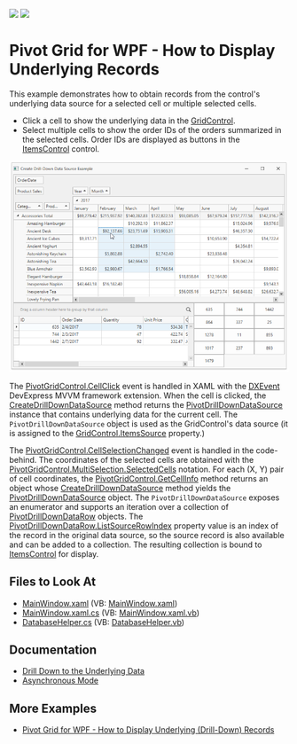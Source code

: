 <!-- default badges list -->
[![](https://img.shields.io/badge/Open_in_DevExpress_Support_Center-FF7200?style=flat-square&logo=DevExpress&logoColor=white)](https://supportcenter.devexpress.com/ticket/details/T828661)
[![](https://img.shields.io/badge/📖_How_to_use_DevExpress_Examples-e9f6fc?style=flat-square)](https://docs.devexpress.com/GeneralInformation/403183)
<!-- default badges end -->
# Pivot Grid for WPF - How to Display Underlying Records


This example demonstrates how to obtain records from the control's underlying data source for a selected cell or multiple selected cells.

* Click a cell to show the underlying data in the [GridControl](https://docs.devexpress.com/WPF/DevExpress.Xpf.Grid.GridControl).
* Select multiple cells to show the order IDs of the orders summarized in the selected cells. Order IDs are displayed as buttons in the [ItemsControl](https://docs.microsoft.com/en-us/dotnet/api/system.windows.controls.itemscontrol) control.

![](/images/screenshot.png)

The [PivotGridControl.CellClick](https://docs.devexpress.com/WPF/DevExpress.Xpf.PivotGrid.PivotGridControl.CellClick) event is handled in XAML with the [DXEvent](https://docs.devexpress.com/WPF/115778) DevExpress MVVM framework extension. When the cell is clicked, the [CreateDrillDownDataSource](https://docs.devexpress.com/WPF/DevExpress.Xpf.PivotGrid.PivotCellBaseEventArgs.CreateDrillDownDataSource) method returns the [PivotDrillDownDataSource](https://docs.devexpress.com/WPF/DevExpress.Xpf.PivotGrid.PivotDrillDownDataSource) instance that contains underlying data for the current cell. The `PivotDrillDownDataSource` object is used as the GridControl's data source (it is assigned to the [GridControl.ItemsSource](https://docs.devexpress.com/WPF/DevExpress.Xpf.Grid.DataControlBase.ItemsSource) property.)


The [PivotGridControl.CellSelectionChanged](https://docs.devexpress.com/WPF/DevExpress.Xpf.PivotGrid.PivotGridControl.CellSelectionChanged) event is handled in the code-behind. The coordinates of the selected cells are obtained with the [PivotGridControl.MultiSelection.SelectedCells](https://docs.devexpress.com/CoreLibraries/DevExpress.XtraPivotGrid.Selection.IMultipleSelection.SelectedCells) notation. For each (X, Y) pair of cell coordinates, the [PivotGridControl.GetCellInfo](https://docs.devexpress.com/WPF/DevExpress.Xpf.PivotGrid.PivotGridControl.GetCellInfo(System.Int32-System.Int32)) method returns an object whose  [CreateDrillDownDataSource](https://docs.devexpress.com/WPF/DevExpress.Xpf.PivotGrid.PivotCellBaseEventArgs.CreateDrillDownDataSource) method yields the [PivotDrillDownDataSource](https://docs.devexpress.com/WPF/DevExpress.Xpf.PivotGrid.PivotDrillDownDataSource) object. The `PivotDrillDownDataSource` exposes an enumerator and supports an iteration over a collection of [PivotDrillDownDataRow](https://docs.devexpress.com/CoreLibraries/DevExpress.XtraPivotGrid.PivotDrillDownDataRow) objects. The [PivotDrillDownDataRow.ListSourceRowIndex](https://docs.devexpress.com/CoreLibraries/DevExpress.XtraPivotGrid.PivotDrillDownDataRow.ListSourceRowIndex) property value is an index of the record in the original data source, so the source record is also available and can be added to a collection. The resulting collection is bound to [ItemsControl](https://docs.microsoft.com/en-us/dotnet/api/system.windows.controls.itemscontrol) for display.


## Files to Look At

- [MainWindow.xaml](./CS/WpfDrillDownDataSourceExample/MainWindow.xaml) (VB: [MainWindow.xaml](./VB/WpfDrillDownDataSourceExample/MainWindow.xaml))
- [MainWindow.xaml.cs](./CS/WpfDrillDownDataSourceExample/MainWindow.xaml.cs) (VB: [MainWindow.xaml.vb](./VB/WpfDrillDownDataSourceExample/MainWindow.xaml.vb))
- [DatabaseHelper.cs](./CS/WpfDrillDownDataSourceExample/DatabaseHelper.cs) (VB: [DatabaseHelper.vb](./VB/WpfDrillDownDataSourceExample/DatabaseHelper.vb))

## Documentation

- [Drill Down to the Underlying Data](https://docs.devexpress.com/WPF/8056)
- [Asynchronous Mode](https://docs.devexpress.com/WPF/9776)

## More Examples

-  [Pivot Grid for WPF - How to Display Underlying (Drill-Down) Records](https://github.com/DevExpress-Examples/how-to-obtain-underlying-data-e2173)
